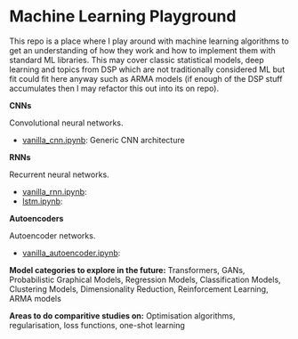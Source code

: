 # Machine Learning Playground

This repo is a place where I play around with machine learning algorithms to get an understanding of how they work and how to implement them with standard ML libraries. This may cover classic statistical models, deep learning and topics from DSP which are not traditionally considered ML but fit could fit here anyway such as ARMA models (if enough of the DSP stuff accumulates then I may refactor this out into its on repo).

**CNNs**

Convolutional neural networks.

* [vanilla_cnn.ipynb](CNNs/vanilla_cnn.ipynb): Generic CNN architecture

**RNNs**

Recurrent neural networks.

* [vanilla_rnn.ipynb](RNNs/vanilla_rnn.ipynb):
* [lstm.ipynb](RNNs/lstm.ipynb):

**Autoencoders**

Autoencoder networks.

* [vanilla_autoencoder.ipynb](autoencoders/vanilla_autoencoder.ipynb): 

**Model categories to explore in the future:** Transformers, GANs, Probabilistic Graphical Models, Regression Models, Classification Models, Clustering Models, Dimensionality Reduction, Reinforcement Learning, ARMA models

**Areas to do comparitive studies on:** Optimisation algorithms, regularisation, loss functions, one-shot learning
